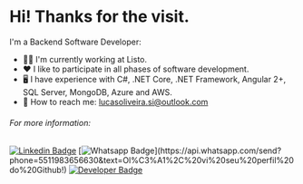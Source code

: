 # Hi! Thanks for the visit.

I'm a Backend Software Developer:
  
- :man_technologist: I'm currently working at Listo.
- :heart: I like to participate in all phases of software development.
- :desktop_computer: I have experience with C#, .NET Core, .NET Framework, Angular 2+, SQL Server, MongoDB, Azure and AWS.
- :email: How to reach me: lucasoliveira.si@outlook.com

  
###### For more information:

[![Linkedin Badge](https://img.shields.io/badge/-LinkedIn-blue?style=flat-square&logo=Linkedin&logoColor=white&link=https://www.linkedin.com/in/lucas-oliveira-91a27716a/)](https://www.linkedin.com/in/lucas-oliveira-91a27716a/)
[![Whatsapp Badge](https://img.shields.io/badge/-Whatsapp-4CA143?style=flat-square&labelColor=4CA143&logo=whatsapp&logoColor=white&link=https://api.whatsapp.com/send?phone=5511983656630&text=Ol%C3%A1%2C%20vi%20seu%20perfil%20do%20Github!)](https://api.whatsapp.com/send?phone=5511983656630&text=Ol%C3%A1%2C%20vi%20seu%20perfil%20do%20Github!)
[![Developer Badge](https://img.shields.io/badge/-Portfolio-black?style=flat-square&logo=Dev&logoColor=white&link=https://https://devlucasoliveira.com/)](https://devlucasoliveira.com/)
